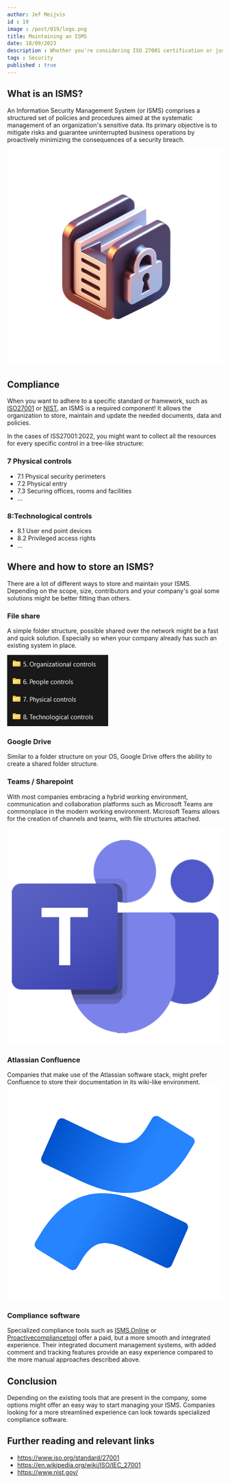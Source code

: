 ```yaml
---
author: Jef Meijvis
id : 19
image : /post/019/logo.png
title: Maintaining an ISMS
date: 18/09/2023
description : Whether you're considering ISO 27001 certification or just beginning to explore NIST, an Information Security Management System (ISMS) is an essential component! 
tags : Security
published : true
---
```


## What is an ISMS?
An Information Security Management System (or ISMS) comprises a structured set of policies and procedures aimed at the systematic management of an organization's sensitive data. Its primary objective is to mitigate risks and guarantee uninterrupted business operations by proactively minimizing the consequences of a security breach.

![An ISMS contains procedures and data [medium]](/static/post/019/logo.png)

## Compliance

When you want to adhere to a specific standard or framework, such as [ISO27001](https://www.iso.org/standard/27001) or [NIST](https://www.nist.gov/), an ISMS is a required component!
It allows the organization to store, maintain and update the needed documents, data and policies.

In the cases of ISS27001:2022, you might want to collect all the resources for every specific control in a tree-like structure:

### 7 Physical controls
-   7.1 Physical security perimeters
-   7.2 Physical entry
-   7.3 Securing offices, rooms and facilities
-   ...

### 8:Technological controls
-   8.1 User end point devices
-   8.2 Privileged access rights
-   ...


## Where and how to store an ISMS?
There are a lot of different ways to store and maintain your ISMS.
Depending on the scope, size, contributors and your company's goal some solutions might be better fitting than others. 

### File share

A simple folder structure, possible shared over the network might be a fast and quick solution.
Especially so when your company already has such an existing system in place.

![An example filestructure on a shared network drive [small]](/static/post/019/filestructure-1.png)

### Google Drive

Similar to a folder structure on your OS, Google Drive offers the ability to create a shared folder structure.

### Teams / Sharepoint

With most companies embracing a hybrid working environment, communication and collaboration platforms such as Microsoft Teams are commonplace in the modern working environment. Microsoft Teams allows for the creation of channels and teams, with file structures attached. 

![Microsoft Teams [small]](/static/post/019/logo-teams.png)

### Atlassian Confluence

Companies that make use of the Atlassian software stack, might prefer Confluence to store their documentation in its wiki-like environment.
![Confluence [small]](/static/post/019/confluence.png)


### Compliance software

Specialized compliance tools such as [ISMS.Online](https://www.isms.online/) or [Proactivecompliancetool](https://www.proactivecompliancetool.nl/en/) offer a paid, but a more smooth and integrated experience. Their integrated document management systems, with added comment and tracking features provide an easy experience compared to the more manual approaches described above.

## Conclusion

Depending on the existing tools that are present in the company, some options might offer an easy way to start managing your ISMS. Companies looking for a more streamlined experience can look towards specialized compliance software. 


## Further reading and relevant links
- https://www.iso.org/standard/27001
- https://en.wikipedia.org/wiki/ISO/IEC_27001
- https://www.nist.gov/

